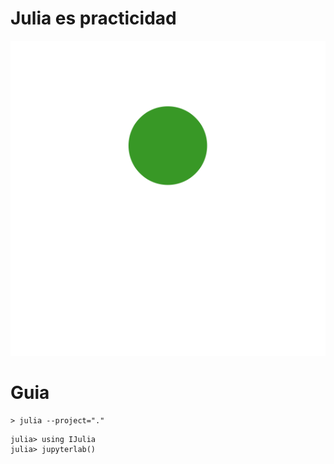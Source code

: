# Julia es practicidad

![julia-dots-green-top](../../artefactos/imagenes/julia-dots_green_top.svg)

# Guia

```shell
> julia --project="."
```

```julia-repl
julia> using IJulia
julia> jupyterlab()
```

